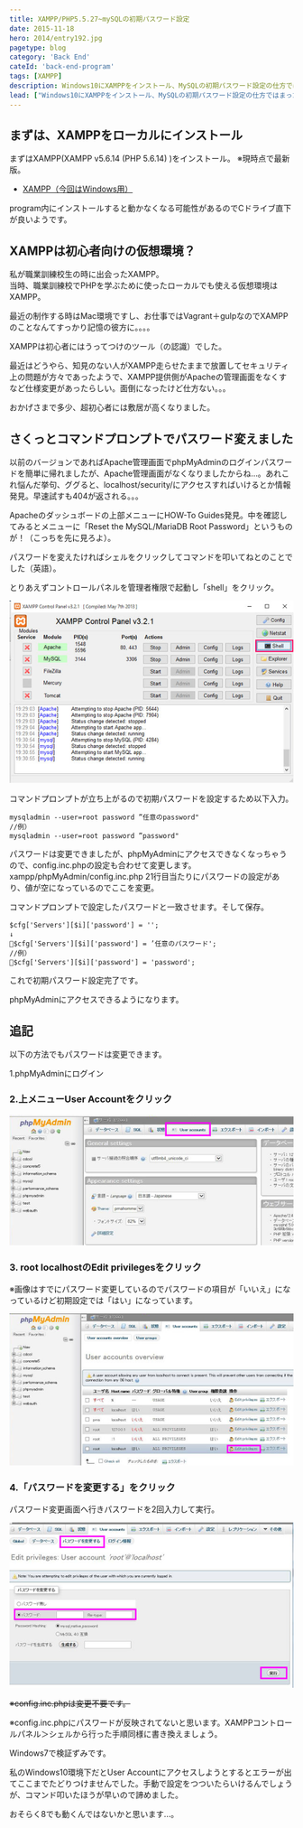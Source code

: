 ```yaml
---
title: XAMPP/PHP5.5.27~mySQLの初期パスワード設定
date: 2015-11-18
hero: 2014/entry192.jpg
pagetype: blog
category: 'Back End'
cateId: 'back-end-program'
tags: [XAMPP]
description: Windows10にXAMPPをインストール、MySQLの初期パスワード設定の仕方ではまったので、やり方についてまとめておきます。
lead: ["Windows10にXAMPPをインストール、MySQLの初期パスワード設定の仕方ではまったので、やり方についてまとめておきます。"]
---
```

## まずは、XAMPPをローカルにインストール
まずはXAMPP(XAMPP v5.6.14 (PHP 5.6.14) )をインストール。
※現時点で最新版。

* [XAMPP（今回はWindows用）](https://www.apachefriends.org/jp/index.html)

program内にインストールすると動かなくなる可能性があるのでCドライブ直下が良いようです。

## XAMPPは初心者向けの仮想環境？
私が職業訓練校生の時に出会ったXAMPP。<br>
当時、職業訓練校でPHPを学ぶために使ったローカルでも使える仮想環境はXAMPP。

最近の制作する時はMac環境ですし、お仕事ではVagrant＋gulpなのでXAMPPのことなんてすっかり記憶の彼方に。。。。

XAMPPは初心者にはうってつけのツール（の認識）でした。

最近はどうやら、知見のない人がXAMPP走らせたままで放置してセキュリティ上の問題が方々であったようで、XAMPP提供側がApacheの管理画面をなくすなど仕様変更があったらしい。面倒になったけど仕方ない。。。

おかげさまで多少、超初心者には敷居が高くなりました。

## さくっとコマンドプロンプトでパスワード変えました
以前のバージョンであればApache管理画面でphpMyAdminのログインパスワードを簡単に帰れましたが、Apache管理画面がなくなりましたからね…。あれこれ悩んだ挙句、ググると、localhost/security/にアクセスすればいけるとか情報発見。早速試すも404が返される。。。

Apacheのダッシュボードの上部メニューにHOW-To Guides発見。中を確認してみるとメニューに「Reset the MySQL/MariaDB Root Password」というものが！（こっちを先に見ろよ）。

パスワードを変えたければシェルをクリックしてコマンドを叩いてねとのことでした（英語）。

とりあえずコントロールパネルを管理者権限で起動し「shell」をクリック。

![コントロールパネルを管理者権限で起動し「shell」をクリック](./images/2015/entry233-1.jpg)

コマンドプロンプトが立ち上がるので初期パスワードを設定するため以下入力。

```
mysqladmin --user=root password ”任意のpassword"
//例）
mysqladmin --user=root password ”password"
```

パスワードは変更できましたが、phpMyAdminにアクセスできなくなっちゃうので、config.inc.phpの設定も合わせて変更します。xampp/phpMyAdmin/config.inc.php 21行目当たりにパスワードの設定があり、値が空になっているのでここを変更。

コマンドプロンプトで設定したパスワードと一致させます。そして保存。

```
$cfg['Servers'][$i]['password'] = '';
↓
$cfg['Servers'][$i]['password'] = ’任意のパスワード';
//例）
$cfg['Servers'][$i]['password'] = 'password';
```
これで初期パスワード設定完了です。

phpMyAdminにアクセスできるようになります。

## 追記
以下の方法でもパスワードは変更できます。

1.phpMyAdminにログイン
### 2.上メニューUser Accountをクリック
![上メニューUser Accountをクリック](./images/2015/entry233-2.jpg)
### 3. root localhostのEdit privilegesをクリック
※画像はすでにパスワード変更しているのでパスワードの項目が「いいえ」になっているけど初期設定では「はい」になっています。

![root localhostのEdit privilegesをクリック](./images/2015/entry233-3.jpg)

### 4.「パスワードを変更する」をクリック
パスワード変更画面へ行きパスワードを2回入力して実行。

![root localhostのEdit privilegesをクリック](./images/2015/entry233-4.jpg)

~~※config.inc.phpは変更不要です。~~

※config.inc.phpにパスワードが反映されてないと思います。XAMPPコントロールパネル＞シェルから行った手順同様に書き換えましょう。

Windows7で検証ずみです。

私のWindows10環境下だとUser Accountにアクセスしようとするとエラーが出てここまでたどりつけませんでした。手動で設定をつついたらいけるんでしょうが、コマンド叩いたほうが早いので諦めました。

おそらく8でも動くんではないかと思います…。
